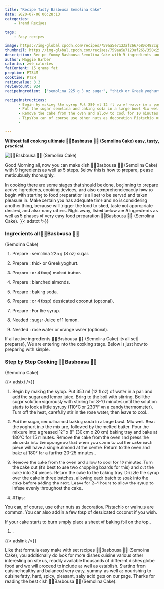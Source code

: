```yaml
---
title: "Recipe Tasty Basbousa Semolina Cake"
date: 2020-07-06 06:28:13
categories:
    - Trend Recipes
    
tags:
    - Easy recipes

image: https://img-global.cpcdn.com/recipes/759aa5e7123af266/680x482cq70/🎂🍰basbousa-🍰🎂-semolina-cake-recipe-main-photo.jpg
thumbnail: https://img-global.cpcdn.com/recipes/759aa5e7123af266/350x250cq70/🎂🍰basbousa-🍰🎂-semolina-cake-recipe-main-photo.jpg
description: Recipe Yummy Basbousa Semolina Cake with 9 ingredients and 5 stages of easy cooking.
author: Maggie Barber
calories: 299 calories
fatContent: 15 grams fat
preptime: PT34M
cooktime: PT2H
ratingvalue: 3.3
reviewcount: 924
recipeingredient: ["semolina 225 g 8 oz sugar", "thick or Greek yoghurt", "or 4 tbsp melted butter", "blanched almonds", "baking soda", "or 4 tbsp dessicated coconut optional", "For the syrup", "sugar Juice of 1 lemon", "rose water or orange water optional"]

recipeinstructions: 
      - Begin by making the syrup Put 350 ml 12 fl oz of water in a pan and add the sugar and lemon juice Bring to the boil with stirringBoil the sugar solution vigorously with stirring for 810 minutes until the solution starts to look a little syrupy 110C or 230F on a candy thermometer Turn off the heat carefully stir in the rose water then leave to cool 
      - Put the sugar semolina and baking soda in a large bowl Mix wellBeat the yoghurt into the mixture followed by the melted butterPour the mixture into a greased 12 x 8 30 cm x 20 cm baking tray and bake at 180C for 15 minutesRemove the cake from the oven and press the almonds into the sponge so that when you come to cut the cake each piece will have a single almond at the centre Return to the oven and bake at 180 for a further 2025 minutes 
      - Remove the cake from the oven and allow to cool for 10 minutes Turn the cake out its best to use two chopping boards for this and cut the cake into 24 pieces Return the cake to the baking trayDrizzle the syrup over the cake in three batches allowing each batch to soak into the cake before adding the next Leave for 24 hours to allow the syrup to infuse evenly throughout the cake 
      - TipsYou can of course use other nuts as decoration Pistachio or walnuts are common You can also add in a few tbsp of dessicated coconut if you wishIf your cake starts to burn simply place a sheet of baking foil on the top 
      - 

---
```




**Without fail cooking ultimate 🎂🍰Basbousa 🍰🎂
(Semolina Cake) easy, tasty, practical**. 


![🎂🍰Basbousa 🍰🎂
(Semolina Cake)](https://img-global.cpcdn.com/recipes/759aa5e7123af266/680x482cq70/🎂🍰basbousa-🍰🎂-semolina-cake-recipe-main-photo.jpg "🎂🍰Basbousa 🍰🎂
(Semolina Cake)")




Good Morning all, now you can make dish 🎂🍰Basbousa 🍰🎂
(Semolina Cake) with 9 ingredients as well as 5 steps. Below this is how to prepare, please meticulously thoroughly.

In cooking there are some stages that should be done, beginning to prepare active ingredients, cooking devices, and also comprehend exactly how to begin with starting to food preparation is all set to be served and taken pleasure in. Make certain you has adequate time and no is considering another thing, because will trigger the food to shed, taste not appropriate desired, and also many others. Right away, listed below are 9 ingredients as well as 5 phases of very easy food preparation 🎂🍰Basbousa 🍰🎂
(Semolina Cake).
{{< adstxt />}}

### Ingredients all 🎂🍰Basbousa 🍰🎂
(Semolina Cake)


1. Prepare  : semolina 225 g (8 oz) sugar.

1. Prepare  : thick or Greek yoghurt.

1. Prepare  : or 4 tbsp) melted butter.

1. Prepare  : blanched almonds.

1. Prepare  : baking soda.

1. Prepare  : or 4 tbsp) dessicated coconut (optional).

1. Prepare  : For the syrup.

1. Needed  : sugar Juice of 1 lemon.

1. Needed  : rose water or orange water (optional).



If all active ingredients 🎂🍰Basbousa 🍰🎂
(Semolina Cake) its all set| prepares}, We are entering into the cooking stage. Below is just how to preparing with simple.

### Step by Step Cooking 🎂🍰Basbousa 🍰🎂
(Semolina Cake)

{{< adstxt />}}


1. Begin by making the syrup. Put 350 ml (12 fl oz) of water in a pan and add the sugar and lemon juice. Bring to the boil with stirring.
Boil the sugar solution vigorously with stirring for 8-10 minutes until the solution starts to look a little syrupy (110°C or 230°F on a candy thermometer). Turn off the heat, carefully stir in the rose water, then leave to cool..



1. Put the sugar, semolina and baking soda in a large bowl. Mix well.
Beat the yoghurt into the mixture, followed by the melted butter.
Pour the mixture into a greased 12″ x 8″ (30 cm x 20 cm) baking tray and bake at 180°C for 15 minutes.
Remove the cake from the oven and press the almonds into the sponge so that when you come to cut the cake each piece will have a single almond at the centre. Return to the oven and bake at 180° for a further 20-25 minutes..



1. Remove the cake from the oven and allow to cool for 10 minutes. Turn the cake out (it’s best to use two chopping boards for this) and cut the cake into 24 pieces. Return the cake to the baking tray.
Drizzle the syrup over the cake in three batches, allowing each batch to soak into the cake before adding the next. Leave for 2-4 hours to allow the syrup to infuse evenly throughout the cake..



1. #Tips:

You can, of course, use other nuts as decoration. Pistachio or walnuts are common. You can also add in a few tbsp of dessicated coconut if you wish.

If your cake starts to burn simply place a sheet of baking foil on the top..



1. .





{{< adslink />}}

Like that formula easy make with set recipes 🎂🍰Basbousa 🍰🎂
(Semolina Cake), you additionally do look for more dishes cuisine various other interesting on site us, readily available thousands of different dishes globe food and we will proceed to include as well as establish. Starting from cuisine healthy and balanced very easy, yummy, as well as nourishing to cuisine fatty, hard, spicy, pleasant, salty acid gets on our page. Thanks for reading the best dish 🎂🍰Basbousa 🍰🎂
(Semolina Cake).
